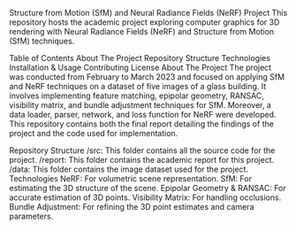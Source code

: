 Structure from Motion (SfM) and Neural Radiance Fields (NeRF) Project
This repository hosts the academic project exploring computer graphics for 3D rendering with Neural Radiance Fields (NeRF) and Structure from Motion (SfM) techniques.

Table of Contents
About The Project
Repository Structure
Technologies
Installation & Usage
Contributing
License
About The Project
The project was conducted from February to March 2023 and focused on applying SfM and NeRF techniques on a dataset of five images of a glass building. It involves implementing feature matching, epipolar geometry, RANSAC, visibility matrix, and bundle adjustment techniques for SfM. Moreover, a data loader, parser, network, and loss function for NeRF were developed. This repository contains both the final report detailing the findings of the project and the code used for implementation.

Repository Structure
/src: This folder contains all the source code for the project.
/report: This folder contains the academic report for this project.
/data: This folder contains the image dataset used for the project.
Technologies
NeRF: For volumetric scene representation.
SfM: For estimating the 3D structure of the scene.
Epipolar Geometry & RANSAC: For accurate estimation of 3D points.
Visibility Matrix: For handling occlusions.
Bundle Adjustment: For refining the 3D point estimates and camera parameters.
